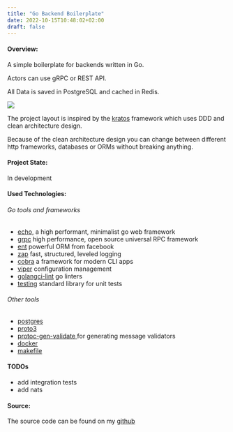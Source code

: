```yaml
---
title: "Go Backend Boilerplate"
date: 2022-10-15T10:48:02+02:00
draft: false
---
```


#### Overview:
A simple boilerplate for backends written in Go.

Actors can use gRPC or REST API.

All Data is saved in PostgreSQL and cached in Redis.

![](/images/boilerplate-vision.svg)

The project layout is inspired by the [kratos](https://github.com/go-kratos/kratos) framework which uses DDD and clean architecture design.

Because of the clean architecture design you can change between different http frameworks, databases or ORMs without breaking anything.

#### Project State:
In development

#### Used Technologies:
###### Go tools and frameworks
* [echo](https://echo.labstack.com/), a high performant, minimalist go web framework
* [grpc](https://grpc.io/) high performance, open source universal RPC framework
* [ent](https://entgo.io/) powerful ORM from facebook
* [zap](https://github.com/uber-go/zap) fast, structured, leveled logging
* [cobra](https://cobra.dev) a framework for modern CLI apps
* [viper](https://github.com/spf13/viper) configuration management
* [golangci-lint](https://golangci-lint.run/) go linters
* [testing](https://pkg.go.dev/testing) standard library for unit tests

###### Other tools
* [postgres](https://www.postgresql.org/)
* [proto3](https://developers.google.com/protocol-buffers/docs/proto3)
* [protoc-gen-validate ](https://github.com/envoyproxy/protoc-gen-validate) for generating message validators
* [docker](https://www.docker.com/) 
* [makefile](https://wiki.ubuntuusers.de/Makefile/)

#### TODOs
* add integration tests
* add nats

#### Source: 
The source code can be found on my [github](https://github.com/zyros90/go-boilerplate-v1)
